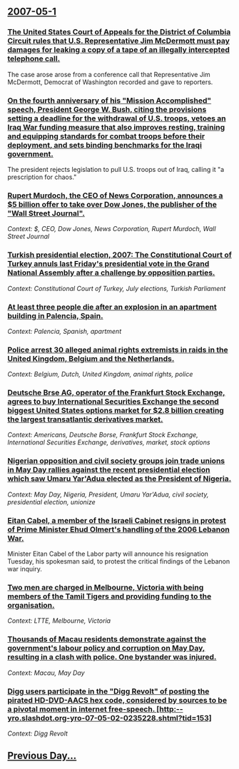 ## [2007-05-1](/news/2007/05/1/index.md)

### [ The United States Court of Appeals for the District of Columbia Circuit rules that U.S. Representative Jim McDermott must pay damages for leaking a copy of a tape of an illegally intercepted telephone call. ](/news/2007/05/1/the-united-states-court-of-appeals-for-the-district-of-columbia-circuit-rules-that-u-s-representative-jim-mcdermott-must-pay-damages-for-l.md)
The case arose arose from a conference call that Representative Jim McDermott, Democrat of Washington recorded and gave to reporters.

### [ On the fourth anniversary of his "Mission Accomplished" speech, President George W. Bush, citing the provisions setting a deadline for the withdrawal of U.S. troops, vetoes an Iraq War funding measure that also improves resting, training and equipping standards for combat troops before their deployment, and sets binding benchmarks for the Iraqi government. ](/news/2007/05/1/on-the-fourth-anniversary-of-his-mission-accomplished-speech-president-george-w-bush-citing-the-provisions-setting-a-deadline-for-the.md)
The president rejects legislation to pull U.S. troops out of Iraq, calling it &quot;a prescription for chaos.&quot; 

### [ Rupert Murdoch, the CEO of News Corporation, announces a $5 billion offer to take over Dow Jones, the publisher of the "Wall Street Journal". ](/news/2007/05/1/rupert-murdoch-the-ceo-of-news-corporation-announces-a-5-billion-offer-to-take-over-dow-jones-the-publisher-of-the-wall-street-journal.md)
_Context: $, CEO, Dow Jones, News Corporation, Rupert Murdoch, Wall Street Journal_

### [ Turkish presidential election, 2007: The Constitutional Court of Turkey annuls last Friday's presidential vote in the Grand National Assembly after a challenge by opposition parties. ](/news/2007/05/1/turkish-presidential-election-2007-the-constitutional-court-of-turkey-annuls-last-friday-s-presidential-vote-in-the-grand-national-assemb.md)
_Context: Constitutional Court of Turkey, July elections, Turkish Parliament_

### [ At least three people die after an explosion in an apartment building in Palencia, Spain. ](/news/2007/05/1/at-least-three-people-die-after-an-explosion-in-an-apartment-building-in-palencia-spain.md)
_Context: Palencia, Spanish, apartment_

### [ Police arrest 30 alleged animal rights extremists in raids in the United Kingdom, Belgium and the Netherlands. ](/news/2007/05/1/police-arrest-30-alleged-animal-rights-extremists-in-raids-in-the-united-kingdom-belgium-and-the-netherlands.md)
_Context: Belgium, Dutch, United Kingdom, animal rights, police_

### [ Deutsche Brse AG, operator of the Frankfurt Stock Exchange, agrees to buy International Securities Exchange the second biggest United States options market for $2.8 billion creating the largest transatlantic derivatives market. ](/news/2007/05/1/deutsche-borse-ag-operator-of-the-frankfurt-stock-exchange-agrees-to-buy-international-securities-exchange-the-second-biggest-united-stat.md)
_Context: Americans, Deutsche Borse, Frankfurt Stock Exchange, International Securities Exchange, derivatives, market, stock options_

### [ Nigerian opposition and civil society groups join trade unions in May Day rallies against the recent presidential election which saw Umaru Yar'Adua elected as the President of Nigeria. ](/news/2007/05/1/nigerian-opposition-and-civil-society-groups-join-trade-unions-in-may-day-rallies-against-the-recent-presidential-election-which-saw-umaru.md)
_Context: May Day, Nigeria, President, Umaru Yar'Adua, civil society, presidential election, unionize_

### [ Eitan Cabel, a member of the Israeli Cabinet resigns in protest of Prime Minister Ehud Olmert's handling of the 2006 Lebanon War. ](/news/2007/05/1/eitan-cabel-a-member-of-the-israeli-cabinet-resigns-in-protest-of-prime-minister-ehud-olmert-s-handling-of-the-2006-lebanon-war.md)
Minister Eitan Cabel of the Labor party will announce his resignation Tuesday, his spokesman said, to protest the critical findings of the Lebanon war inquiry.

### [ Two men are charged in Melbourne, Victoria with being members of the Tamil Tigers and providing funding to the organisation. ](/news/2007/05/1/two-men-are-charged-in-melbourne-victoria-with-being-members-of-the-tamil-tigers-and-providing-funding-to-the-organisation.md)
_Context: LTTE, Melbourne, Victoria_

### [ Thousands of Macau residents demonstrate against the government's labour policy and corruption on May Day, resulting in a clash with police. One bystander was injured. ](/news/2007/05/1/thousands-of-macau-residents-demonstrate-against-the-government-s-labour-policy-and-corruption-on-may-day-resulting-in-a-clash-with-police.md)
_Context: Macau, May Day_

### [ Digg users participate in the "Digg Revolt" of posting the pirated HD-DVD-AACS hex code, considered by sources to be a pivotal moment in internet free-speech. [http:--yro.slashdot.org-yro-07-05-02-0235228.shtml?tid=153]](/news/2007/05/1/digg-users-participate-in-the-digg-revolt-of-posting-the-pirated-hd-dvd-aacs-hex-code-considered-by-sources-to-be-a-pivotal-moment-in-in.md)
_Context: Digg Revolt_

## [Previous Day...](/news/2007/04/30/index.md)

